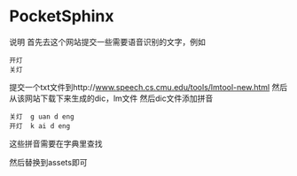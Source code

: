 # PocketSphinx

说明
首先去这个网站提交一些需要语音识别的文字，例如

```
开灯
关灯
```
提交一个txt文件到http://www.speech.cs.cmu.edu/tools/lmtool-new.html
然后从该网站下载下来生成的dic，lm文件
然后dic文件添加拼音

```
关灯	g uan d eng
开灯	k ai d eng
```
这些拼音需要在字典里查找

然后替换到assets即可



